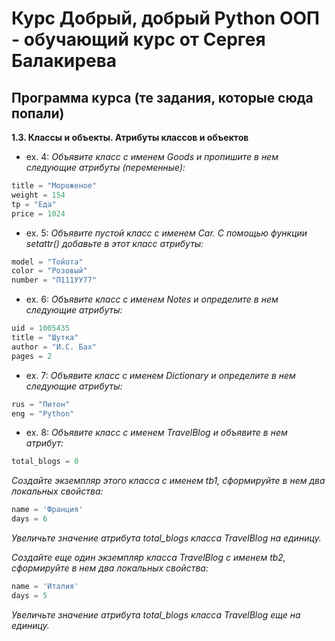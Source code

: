 # Курс __Добрый, добрый Python ООП - обучающий курс от Сергея Балакирева__

## Программа курса (те задания, которые сюда попали)

__1.3. Классы и объекты. Атрибуты классов и объектов__

- ex. 4: _Объявите класс с именем Goods и пропишите в нем следующие атрибуты (переменные):_
```python  
title = "Мороженое"
weight = 154
tp = "Еда"
price = 1024
```
- ex. 5: _Объявите пустой класс с именем Car. С помощью функции setattr() добавьте в этот класс атрибуты:_
```Python
model = "Тойота"
color = "Розовый"
number = "П111УУ77"
```
- ex. 6: _Объявите класс с именем Notes и определите в нем следующие атрибуты:_
```Python
uid = 1005435
title = "Шутка"
author = "И.С. Бах"
pages = 2
```
- ex. 7: _Объявите класс с именем Dictionary и определите в нем следующие атрибуты:_
```Python
rus = "Питон"
eng = "Python"
```
- ex. 8: _Объявите класс с именем TravelBlog и объявите в нем атрибут:_
```Python
total_blogs = 0
```
_Создайте экземпляр этого класса с именем tb1, сформируйте в нем два локальных свойства:_
```Python
name = 'Франция'
days = 6
```
_Увеличьте значение атрибута total_blogs класса TravelBlog на единицу._

_Создайте еще один экземпляр класса TravelBlog с именем tb2, сформируйте в нем два локальных свойства:_
```python
name = 'Италия'
days = 5
```
_Увеличьте значение атрибута total_blogs класса TravelBlog еще на единицу._
